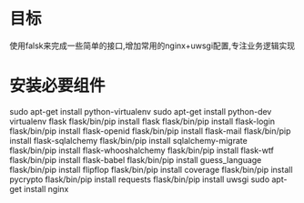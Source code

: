 # 目标
使用falsk来完成一些简单的接口,增加常用的nginx+uwsgi配置,专注业务逻辑实现

# 安装必要组件
sudo apt-get install python-virtualenv
sudo apt-get install python-dev
virtualenv flask
flask/bin/pip install flask
 flask/bin/pip install flask-login
 flask/bin/pip install flask-openid
 flask/bin/pip install flask-mail
 flask/bin/pip install flask-sqlalchemy
 flask/bin/pip install sqlalchemy-migrate
 flask/bin/pip install flask-whooshalchemy
 flask/bin/pip install flask-wtf
 flask/bin/pip install flask-babel
 flask/bin/pip install guess_language
 flask/bin/pip install flipflop
 flask/bin/pip install coverage
 flask/bin/pip install pycrypto
 flask/bin/pip install requests
 flask/bin/pip install uwsgi
sudo apt-get install nginx